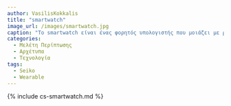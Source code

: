 ```yaml
---
author: VasilisKokkalis
title: "smartwatch"
image_url: /images/smartwatch.jpg
caption: "Το smartwatch είναι ένας φορητός υπολογιστής που μοιάζει με ρολόι χειρός. Τα περισσότερα σύγχρονα έξυπνα ρολόγια λειτουργούν μέσω οθόνης αφής και βασίζονται σε εφαρμογές για κινητά που εκτελούνται σε μια συνδεδεμένη συσκευή (όπως ένα smartphone ) προκειμένου να παρέχουν βασικές λειτουργίες."
categories:
  - Μελέτη Περίπτωσης
  - Αρχέτυπα
  - Τεχνολογία
tags:
  - Seiko
  - Wearable
---
```


{% include cs-smartwatch.md %}
